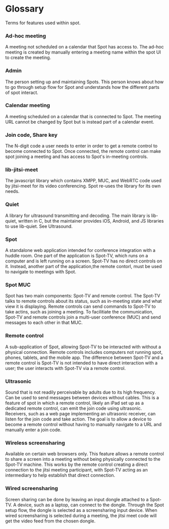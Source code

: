 # Glossary
Terms for features used within spot.

### Ad-hoc meeting
A meeting not scheduled on a calendar that Spot has access to. The ad-hoc meeting is created by manually entering a meeting name within the spot UI to create the meeting.

### Admin
The person setting up and maintaining Spots. This person knows about how to go through setup flow for Spot and understands how the different parts of spot interact.

### Calendar meeting
A meeting scheduled on a calendar that is connected to Spot. The meeting URL cannot be changed by Spot but is instead part of a calendar event.

### Join code, Share key
The N-digit code a user needs to enter in order to get a remote control to become connected to Spot. Once connected, the remote control can make spot joining a meeting and has access to Spot's in-meeting controls. 

### lib-jitsi-meet
The javascript library which contains XMPP, MUC, and WebRTC code used by jitsi-meet for its video conferencing. Spot re-uses the library for its own needs.

### Quiet
A library for ultrasound transmitting and decoding. The main library is lib-quiet, written in C, but the maintainer provides iOS, Android, and JS libraries to use lib-quiet. See Ultrasound.

### Spot
A standalone web application intended for conference integration with a huddle room. One part of the application is Spot-TV, which runs on a computer and is left running on a screen. Spot-TV has no direct controls on it. Instead, another part of the application,the remote contorl, must be used to navigate to meetings with Spot.

### Spot MUC
Spot has two main components: Spot-TV and remote control. The Spot-TV talks to remote controls about its status, such as in-meeting state and what view it is displaying. Remote controls can send commands to Spot-TV to take actins, such as joining a meeting. To facilitiate the communication, Spot-TV and remote controls join a multi-user conference (MUC) and send messages to each other in that MUC.

### Remote control
A sub-application of Spot, allowing Spot-TV to be interacted with without a physical connection. Remote controls includes computers not running spot, phones, tablets, and the mobile app. The difference between Spot-TV and a remote control is Spot-TV is not intended to have direct interaction with a user; the user interacts with Spot-TV via a remote control.

### Ultrasonic
Sound that is not readily perceivable by adults due to its high frequency. Can be used to send messages between devices without cables. This is a feature of spot in which a remote control, likely an iPad set up as a dedicated remote control, can emit the join code using ultrasonic. Receivers, such as a web page implementing an ultrasonic receiver, can listen for the join code and take action. The goal is to allow a device to become a remote control without having to manually navigate to a URL and manually enter a join code.

### Wireless screensharing
Available on certain web browsers only. This feature allows a remote control to share a screen into a meeting without being physically connected to the Spot-TV machine. This works by the remote control creating a direct connection to the jitsi meeting participant, with Spot-TV acting as an intermediary to help establish that direct connection.

### Wired screensharing
Screen sharing can be done by leaving an input dongle attached to a Spot-TV. A device, such as a laptop, can connect to the dongle. Through the Spot setup flow, the dongle is selected as a screensharing input device. When wired screensharing is selected during a meeting, the jitsi meet code will get the video feed from the chosen dongle.
